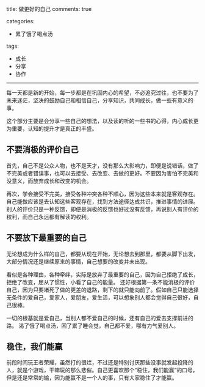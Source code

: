 title: 做更好的自己
comments: true

categories:
- 累了饿了喝点汤

tags:
- 成长
- 分享
- 协作
---

每一天都是新的开始，每一步都是在巩固内心的希望，不必追究过往，也不要为了未来迷茫，坚决的鼓励自己和相信自己，分享知识，共同成长，做一些有意义的事。

这个部分主要是会分享一些自己的想法，以及读的听的一些书的心得，内心成长更为重要，认知的提升才是真正的丰盛。

## 不要消极的评价自己

首先，自己不是公众人物，也不是天才，没有那么大影响力，即便是说错话，做了不完美或者错误事，也可以去接受、去改变、去做的更好。不要因为害怕不完美和没意义，而放弃成长和改变的机会。

再次，学会接受不完美，接受各种冲突各种不顺心，因为这些本来就是客观存在。自己能做应该是去认知这些客观存在，找到方法途径达成共识，推进事情的进展。别人的评价只是一种反馈，即便是消极的反馈也好过没有反馈，再说别人有评价的权利，而自己永远都有解读的权利。

## 不要放下最重要的自己

无论想成为什么样的自己，都要从现在开始，无论想去到那里，都要从脚下出发，大部分情况还是继续原来的事情，自己想要的改变并未出现。

看似是各种理由，各种牵绊，实际是放弃了最重要的自己，因为自己拒绝了成长，拒绝了改变，屈从了惯性，小看了自己的能量。 还好根据第一条不能消极的评价自己，因为只要堵死了做的更差的退路，剩下的就只能向前了。假如自己只能选择无条件的爱自己，爱家人，爱朋友，爱生活，可以想象别人都会觉得自己很好，自己很棒。

一切的根基就是爱自己，当别人都不爱自己的时候，还有自己的爱去支撑前进的路。 渴了饿了喝点汤，困了累了睡会觉，自己都不爱，哪有力气爱别人。

## 稳住，我们能赢

前段时间玩王者荣耀，虽然打的很烂，不过还是特别讨厌那些没事就发起投降的人，就是个游戏，干嘛玩的那么悲催。自己更喜欢那个“稳住，我们能赢”的口号，但是还是常常的输，因为能赢不是一个人的事，只有大家稳住了才能赢。